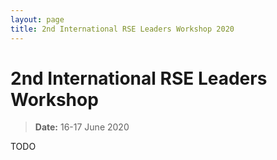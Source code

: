 ```yaml
---
layout: page
title: 2nd International RSE Leaders Workshop 2020
---
```


# 2nd International RSE Leaders Workshop

> **Date:** 16-17 June 2020

TODO
